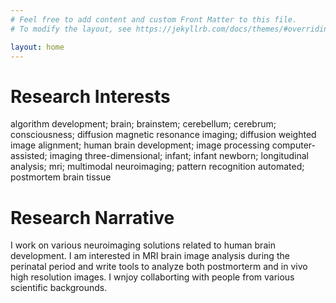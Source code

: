 ```yaml
---
# Feel free to add content and custom Front Matter to this file.
# To modify the layout, see https://jekyllrb.com/docs/themes/#overriding-theme-defaults

layout: home
---
```



# Research Interests

algorithm development; brain; brainstem; cerebellum; cerebrum; consciousness; diffusion magnetic resonance imaging; diffusion weighted image alignment; human brain development; image processing computer-assisted; imaging three-dimensional; infant; infant newborn; longitudinal analysis; mri; multimodal neuroimaging; pattern recognition automated; postmortem brain tissue

# Research Narrative

I work on various neuroimaging solutions related to human brain development. I am interested in MRI brain image analysis during the perinatal period and write tools to analyze both postmorterm and in vivo high resolution images. I wnjoy collaborting with people from various scientific backgrounds.
